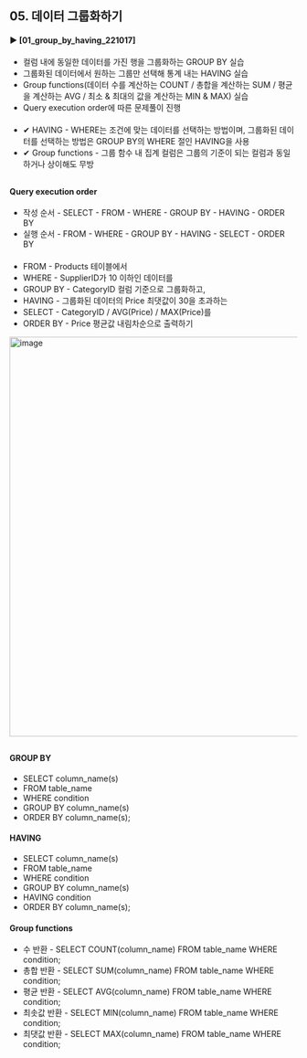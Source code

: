 ####  
## 05. 데이터 그룹화하기
#### ► [01_group_by_having_221017]  
- 컬럼 내에 동일한 데이터를 가진 행을 그룹화하는 GROUP BY 실습
- 그룹화된 데이터에서 원하는 그룹만 선택해 통계 내는 HAVING 실습
- Group functions(데이터 수를 계산하는 COUNT / 총합을 계산하는 SUM / 평균을 계산하는 AVG / 최소 & 최대의 값을 계산하는 MIN & MAX) 실습
- Query execution order에 따른 문제풀이 진행
####  
- ✔︎ HAVING - WHERE는 조건에 맞는 데이터를 선택하는 방법이며, 그룹화된 데이터를 선택하는 방법은 GROUP BY의 WHERE 절인 HAVING을 사용
- ✔︎ Group functions - 그룹 함수 내 집계 컬럼은 그룹의 기준이 되는 컬럼과 동일하거나 상이해도 무방
##  
#### Query execution order
- 작성 순서 - SELECT - FROM - WHERE - GROUP BY - HAVING - ORDER BY
- 실행 순서 - FROM - WHERE - GROUP BY - HAVING - SELECT - ORDER BY
####  
- FROM - Products 테이블에서
- WHERE - SupplierID가 10 이하인 데이터를
- GROUP BY - CategoryID 컬럼 기준으로 그룹화하고,
- HAVING - 그룹화된 데이터의 Price 최댓값이 30을 초과하는
- SELECT - CategoryID / AVG(Price) / MAX(Price)를
- ORDER BY - Price 평균값 내림차순으로 출력하기
<img width="700" alt="image" src="https://user-images.githubusercontent.com/109773795/196062146-de51b8bd-a1fc-43d2-b84d-9387c2fd2999.png">

##  
#### GROUP BY  
- SELECT column_name(s)  
- FROM table_name  
- WHERE condition  
- GROUP BY column_name(s)  
- ORDER BY column_name(s);
#### HAVING  
- SELECT column_name(s)  
- FROM table_name  
- WHERE condition   
- GROUP BY column_name(s)  
- HAVING condition  
- ORDER BY column_name(s);  
#### Group functions
- 수 반환 - SELECT COUNT(column_name) FROM table_name WHERE condition;
- 총합 반환 - SELECT SUM(column_name) FROM table_name WHERE condition;
- 평균 반환 - SELECT AVG(column_name) FROM table_name WHERE condition;
- 최솟값 반환 - SELECT MIN(column_name) FROM table_name WHERE condition;
- 최댓값 반환 - SELECT MAX(column_name) FROM table_name WHERE condition;
####  
